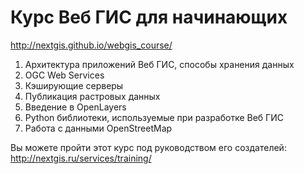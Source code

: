 Курс Веб ГИС для начинающих
===========================

http://nextgis.github.io/webgis_course/

1. Архитектура приложений Веб ГИС, способы хранения данных
2. OGC Web Services
3. Кэширующие серверы
4. Публикация растровых данных
5. Введение в OpenLayers
6. Python библиотеки, используемые при разработке Веб ГИС
7. Работа с данными OpenStreetMap

Вы можете пройти этот курс под руководством его создателей:
http://nextgis.ru/services/training/
